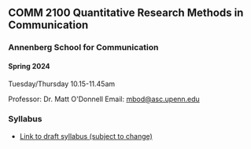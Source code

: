 ## COMM 2100 Quantitative Research Methods in Communication


### Annenberg School for Communication

#### Spring 2024


Tuesday/Thursday 10.15-11.45am



Professor: Dr. Matt O'Donnell Email: mbod@asc.upenn.edu



### Syllabus

* [Link to draft syllabus (subject to change)](syllabus.md)
